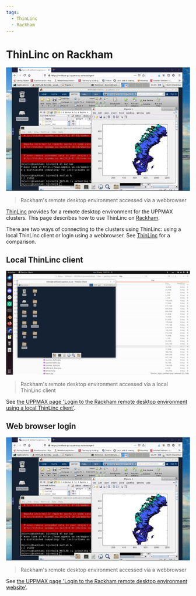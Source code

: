 ```yaml
---
tags:
  - ThinLinc
  - Rackham
---
```


# ThinLinc on Rackham

![Rackham's remote desktop environment via webbrowser](../getting_started/img/rackham_via_remote_desktop_50.jpg)

> Rackham's remote desktop environment accessed via a webbrowser

[ThinLinc](../software/thinlinc.md) provides for a remote desktop environment
for the UPPMAX clusters.
This page describes how to use ThinLinc on [Rackham](../cluster_guides/rackham.md).

There are two ways of connecting to the clusters using ThinLinc:
using a local ThinLinc client or login using a webbrowser.
See [ThinLinc](../software/thinlinc.md) for a comparison.

## Local ThinLinc client

![Rackham's remote desktop environment via a local ThinLinc client](../software/img/thinlinc_local_rackham.png)

> Rackham's remote desktop environment accessed via a local ThinLinc client

See [the UPPMAX page 'Login to the Rackham remote desktop environment using a local ThinLinc client'](../getting_started/login_rackham_remote_desktop_local_thinlinc_client.md).

## Web browser login

![Rackham's remote desktop environment via webbrowser](../getting_started/img/rackham_via_remote_desktop_50.jpg)

> Rackham's remote desktop environment accessed via a webbrowser

See [the UPPMAX page 'Login to the Rackham remote desktop environment website'](../getting_started/login_rackham_remote_desktop_website.md).
